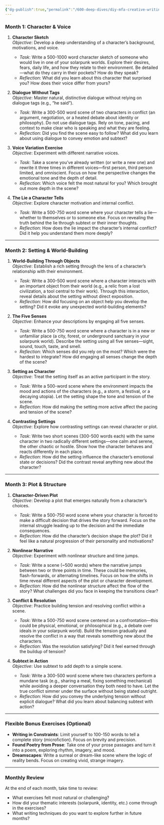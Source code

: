 ```yaml
---
{"dg-publish":true,"permalink":"/600-deep-dives/diy-mfa-creative-writing/diy-mfa-in-creative-writing-semester-1-exercises/"}
---
```


### **Month 1: Character & Voice**

1. **Character Sketch**  
    _Objective_: Develop a deep understanding of a character’s background, motivations, and voice.
    
    - _Task_: Write a 500-1000 word character sketch of someone who would live in one of your solarpunk worlds. Explore their desires, fears, daily life, and how they relate to their environment. Be detailed—what do they carry in their pockets? How do they speak?
    - _Reflection_: What did you learn about this character that surprised you? How does their voice differ from yours?
2. **Dialogue Without Tags**  
    _Objective_: Master natural, distinctive dialogue without relying on dialogue tags (e.g., “he said”).
    
    - _Task_: Write a 300-500 word scene of two characters in conflict (an argument, negotiation, or a heated debate about identity or philosophy). Do not use dialogue tags. Rely on tone, pacing, and context to make clear who is speaking and what they are feeling.
    - _Reflection_: Did you find the scene easy to follow? What did you learn about using dialogue to convey emotion and subtext?
3. **Voice Variation Exercise**  
    _Objective_: Experiment with different narrative voices.
    
    - _Task_: Take a scene you’ve already written (or write a new one) and rewrite it three times in different voices—first person, third person limited, and omniscient. Focus on how the perspective changes the emotional tone and the depth of detail.
    - _Reflection_: Which voice felt the most natural for you? Which brought out more depth in the scene?
4. **The Lie a Character Tells**  
    _Objective_: Explore character motivation and internal conflict.
    
    - _Task_: Write a 500-750 word scene where your character tells a lie—whether to themselves or to someone else. Focus on revealing the truth behind the lie through subtext or their inner thoughts.
    - _Reflection_: How does the lie impact the character’s internal conflict? Did it help you understand them more deeply?

---

### **Month 2: Setting & World-Building**

1. **World-Building Through Objects**  
    _Objective_: Establish a rich setting through the lens of a character’s relationship with their environment.
    
    - _Task_: Write a 300-500 word scene where a character interacts with an important object from their world (e.g., a relic from a lost civilization, a tool central to their work). Through this interaction, reveal details about the setting without direct exposition.
    - _Reflection_: How did focusing on an object help you develop the setting? Did it evoke any unexpected world-building elements?
2. **The Five Senses**  
    _Objective_: Enhance your descriptions by engaging all five senses.
    
    - _Task_: Write a 500-750 word scene where a character is in a new or unfamiliar place (a city, forest, or underground sanctuary in your solarpunk world). Describe the setting using all five senses—sight, sound, touch, taste, and smell.
    - _Reflection_: Which senses did you rely on the most? Which were the hardest to integrate? How did engaging all senses change the depth of the scene?
3. **Setting as Character**  
    _Objective_: Treat the setting itself as an active participant in the story.
    
    - _Task_: Write a 500-word scene where the environment impacts the mood and actions of the characters (e.g., a storm, a festival, or a decaying utopia). Let the setting shape the tone and tension of the scene.
    - _Reflection_: How did making the setting more active affect the pacing and tension of the scene?
4. **Contrasting Settings**  
    _Objective_: Explore how contrasting settings can reveal character or plot.
    
    - _Task_: Write two short scenes (300-500 words each) with the same character in two radically different settings—one calm and serene, the other chaotic or hostile. Show how the character behaves and reacts differently in each place.
    - _Reflection_: How did the setting influence the character’s emotional state or decisions? Did the contrast reveal anything new about the character?

---

### **Month 3: Plot & Structure**

1. **Character-Driven Plot**  
    _Objective_: Develop a plot that emerges naturally from a character’s choices.
    
    - _Task_: Write a 500-750 word scene where your character is forced to make a difficult decision that drives the story forward. Focus on the internal struggle leading up to the decision and the immediate consequences.
    - _Reflection_: How did the character’s decision shape the plot? Did it feel like a natural progression of their personality and motivations?
2. **Nonlinear Narrative**  
    _Objective_: Experiment with nonlinear structure and time jumps.
    
    - _Task_: Write a scene (~500 words) where the narrative jumps between two or three points in time. These could be memories, flash-forwards, or alternating timelines. Focus on how the shifts in time reveal different aspects of the plot or character development.
    - _Reflection_: How did the nonlinear structure affect the flow of the story? What challenges did you face in keeping the transitions clear?
3. **Conflict & Resolution**  
    _Objective_: Practice building tension and resolving conflict within a scene.
    
    - _Task_: Write a 500-750 word scene centered on a confrontation—this could be physical, emotional, or philosophical (e.g., a debate over ideals in your solarpunk world). Build the tension gradually and resolve the conflict in a way that reveals something new about the characters.
    - _Reflection_: Was the resolution satisfying? Did it feel earned through the buildup of tension?
4. **Subtext in Action**  
    _Objective_: Use subtext to add depth to a simple scene.
    
    - _Task_: Write a 300-500 word scene where two characters perform a mundane task (e.g., sharing a meal, fixing something mechanical) while avoiding a deeper conversation they both need to have. Let the true conflict simmer under the surface without being stated outright.
    - _Reflection_: How did you convey the underlying tension without explicit dialogue? What did you learn about balancing subtext with action?

---

### **Flexible Bonus Exercises** (Optional)

- **Writing in Constraints**: Limit yourself to 100-150 words to tell a complete story (microfiction). Focus on brevity and precision.
- **Found Poetry from Prose**: Take one of your prose passages and turn it into a poem, exploring rhythm, imagery, and mood.
- **Dreamscapes**: Write a surreal or dream-like scene where the logic of reality bends. Focus on creating vivid, strange imagery.

---

### **Monthly Review**

At the end of each month, take time to review:

- What exercises felt most natural or challenging?
- How did your thematic interests (solarpunk, identity, etc.) come through in the exercises?
- What writing techniques do you want to explore further in future months?
